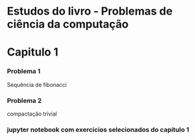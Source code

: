 # Estudos do livro - Problemas de ciência da computação
# Capitulo 1
### Problema 1
Sequência de fibonacci

### Problema 2
compactação trivial

### jupyter notebook com exercicios selecionados do capítulo 1
